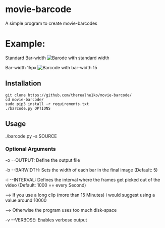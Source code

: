 # movie-barcode
A simple program to create movie-barcodes

# Example:
Standard Bar-width
![Barode with standard width](https://i.imgur.com/aqyMGzm.jpg)

Bar-width 15px
![Barcode with bar-width 15](https://i.imgur.com/qHLmMiQ.jpg)

## Installation
```
git clone https://github.com/therealhe1ko/movie-barcode/
cd movie-barcode/
sudo pip3 install -r requirements.txt
./barcode.py OPTIONS
```
## Usage
./barcode.py -s SOURCE 

### Optional Arguments
-o --OUTPUT: Define the output file

-b --BARWIDTH: Sets the width of each bar in the final image (Default: 5)

-i --INTERVAL: Defines the interval where the frames get picked out of the video (Default: 1000 == every Second)

--> If you use a long clip (more than 15 Minutes) i would suggest using a value around 10000

--> Otherwise the program uses too much disk-space

-v --VERBOSE: Enables verbose output
